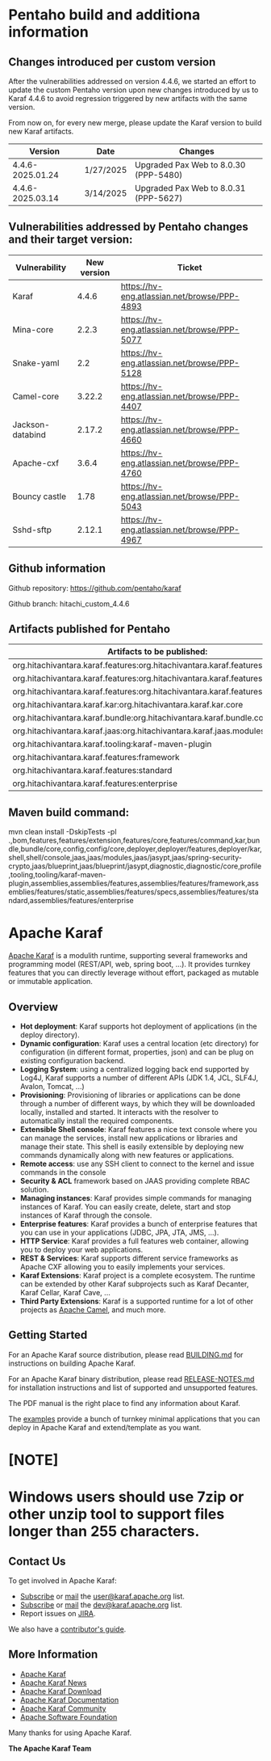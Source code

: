 <!--
    Licensed to the Apache Software Foundation (ASF) under one
    or more contributor license agreements.  See the NOTICE file
    distributed with this work for additional information
    regarding copyright ownership.  The ASF licenses this file
    to you under the Apache License, Version 2.0 (the
    "License"); you may not use this file except in compliance
    with the License.  You may obtain a copy of the License at

      http://www.apache.org/licenses/LICENSE-2.0

    Unless required by applicable law or agreed to in writing,
    software distributed under the License is distributed on an
    "AS IS" BASIS, WITHOUT WARRANTIES OR CONDITIONS OF ANY
    KIND, either express or implied.  See the License for the
    specific language governing permissions and limitations
    under the License.
-->

# Pentaho build and additiona information

## Changes introduced per custom version

After the vulnerabilities addressed on version 4.4.6, we started an effort to update the custom Pentaho version upon new changes introduced by us to Karaf 4.4.6 to avoid regression triggered by new artifacts with the same version.

From now on, for every new merge, please update the Karaf version to build new Karaf artifacts.

Version | Date | Changes
--- | --- | ---
4.4.6-2025.01.24 | 1/27/2025 | Upgraded Pax Web to 8.0.30 (PPP-5480)
4.4.6-2025.03.14 | 3/14/2025 | Upgraded Pax Web to 8.0.31 (PPP-5627)

## Vulnerabilities addressed by Pentaho changes and their target version:

Vulnerability | New version | Ticket
--- | --- | ---
Karaf | 4.4.6 | https://hv-eng.atlassian.net/browse/PPP-4893
Mina-core | 2.2.3 | https://hv-eng.atlassian.net/browse/PPP-5077
Snake-yaml | 2.2 | https://hv-eng.atlassian.net/browse/PPP-5128
Camel-core | 3.22.2 | https://hv-eng.atlassian.net/browse/PPP-4407
Jackson-databind | 2.17.2 | https://hv-eng.atlassian.net/browse/PPP-4660
Apache-cxf | 3.6.4 | https://hv-eng.atlassian.net/browse/PPP-4760
Bouncy castle | 1.78 | https://hv-eng.atlassian.net/browse/PPP-5043
Sshd-sftp | 2.12.1 | https://hv-eng.atlassian.net/browse/PPP-4967

## Github information

Github repository: https://github.com/pentaho/karaf

Github branch: hitachi_custom_4.4.6

## Artifacts published for Pentaho

Artifacts to be published: |
--- |
org.hitachivantara.karaf.features:org.hitachivantara.karaf.features.extension | | 
org.hitachivantara.karaf.features:org.hitachivantara.karaf.features.core |
org.hitachivantara.karaf.features:org.hitachivantara.karaf.features.command |
org.hitachivantara.karaf.kar:org.hitachivantara.karaf.kar.core |
org.hitachivantara.karaf.bundle:org.hitachivantara.karaf.bundle.core |
org.hitachivantara.karaf.jaas:org.hitachivantara.karaf.jaas.modules |
org.hitachivantara.karaf.tooling:karaf-maven-plugin |
org.hitachivantara.karaf.features:framework |
org.hitachivantara.karaf.features:standard |
org.hitachivantara.karaf.features:enterprise |

## Maven build command:

mvn clean install -DskipTests -pl .,bom,features,features/extension,features/core,features/command,kar,bundle,bundle/core,config,config/core,deployer,deployer/features,deployer/kar,shell,shell/console,jaas,jaas/modules,jaas/jasypt,jaas/spring-security-crypto,jaas/blueprint,jaas/blueprint/jasypt,diagnostic,diagnostic/core,profile,tooling,tooling/karaf-maven-plugin,assemblies,assemblies/features,assemblies/features/framework,assemblies/features/static,assemblies/features/specs,assemblies/features/standard,assemblies/features/enterprise

# Apache Karaf

[Apache Karaf](https://karaf.apache.org) is a modulith runtime, supporting several frameworks and programming model (REST/API, web, spring boot, ...).
It provides turnkey features that you can directly leverage without effort, packaged as mutable or immutable application.

## Overview

* **Hot deployment**: Karaf supports hot deployment of applications (in the deploy directory).
* **Dynamic configuration**: Karaf uses a central location (etc directory) for configuration 
    (in different format, properties, json) and can be plug on existing configuration backend.
* **Logging System**: using a centralized logging back end supported by Log4J, Karaf
    supports a number of different APIs (JDK 1.4, JCL, SLF4J, Avalon, Tomcat, ...)
* **Provisioning**: Provisioning of libraries or applications can be done through a number of
    different ways, by which they will be downloaded locally, installed and started. It interacts
    with the resolver to automatically install the required components.
* **Extensible Shell console**: Karaf features a nice text console where you can manage the
    services, install new applications or libraries and manage their state. This shell is easily
    extensible by deploying new commands dynamically along with new features or applications.
* **Remote access**: use any SSH client to connect to the kernel and issue commands in the console
* **Security & ACL** framework based on JAAS providing complete RBAC solution.
* **Managing instances**: Karaf provides simple commands for managing instances of Karaf.
    You can easily create, delete, start and stop instances of Karaf through the console.
* **Enterprise features**: Karaf provides a bunch of enterprise features that you can use in your applications (JDBC, JPA, JTA, JMS, ...).
* **HTTP Service**: Karaf provides a full features web container, allowing you to deploy your web applications.
* **REST & Services**: Karaf supports different service frameworks as Apache CXF allowing you to easily implements your services.
* **Karaf Extensions**: Karaf project is a complete ecosystem. The runtime can be extended by other Karaf subprojects such as Karaf Decanter, Karaf Cellar, Karaf Cave, ...
* **Third Party Extensions**: Karaf is a supported runtime for a lot of other projects as [Apache Camel](https://camel.apache.org), and much more.

## Getting Started

For an Apache Karaf source distribution, please read [BUILDING.md](https://github.com/apache/karaf/blob/main/BUILDING.md) for instructions on building Apache Karaf.

For an Apache Karaf binary distribution, please read [RELEASE-NOTES.md](https://github.com/apache/karaf/blob/main/RELEASE-NOTES.md) for installation instructions and list of supported
and unsupported features.

The PDF manual is the right place to find any information about Karaf.

The [examples](https://github.com/apache/karaf/tree/main/examples) provide a bunch of turnkey minimal applications that you can deploy in Apache Karaf and extend/template as you want.

[NOTE]
====
Windows users should use 7zip or other unzip tool to support files longer than 255 characters.
====

## Contact Us

To get involved in Apache Karaf:

* [Subscribe](mailto:user-subscribe@karaf.apache.org) or [mail](mailto:user@karaf.apache.org) the [user@karaf.apache.org](https://mail-archives.apache.org/mod_mbox/karaf-user/) list.
* [Subscribe](mailto:dev-subscribe@karaf.apache.org) or [mail](mailto:dev@karaf.apache.org) the [dev@karaf.apache.org](https://mail-archives.apache.org/mod_mbox/karaf-dev/) list.
* Report issues on [JIRA](https://issues.apache.org/jira/browse/KARAF).

We also have a [contributor's guide](https://karaf.apache.org/community.html#contribute).

## More Information

* [Apache Karaf](https://karaf.apache.org)
* [Apache Karaf News](https://karaf.apache.org/news.html)
* [Apache Karaf Download](https://karaf.apache.org/download.html)
* [Apache Karaf Documentation](https://karaf.apache.org/documentation.html)
* [Apache Karaf Community](https://karaf.apache.org/community.html)
* [Apache Software Foundation](https://www.apache.org)

Many thanks for using Apache Karaf.

**The Apache Karaf Team**
